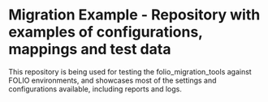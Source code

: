 # Migration Example - Repository with examples of configurations, mappings and test data

This repository is being used for testing the folio_migration_tools against FOLIO environments, and showcases most of the settings and configurations available, including reports and logs.